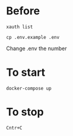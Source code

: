 # Before 
```shell
xauth list
```
```shell
cp .env.example .env 
```
Change .env the number
# To start
```shell
docker-compose up
```
# To stop
```shell
Cntr+C
```